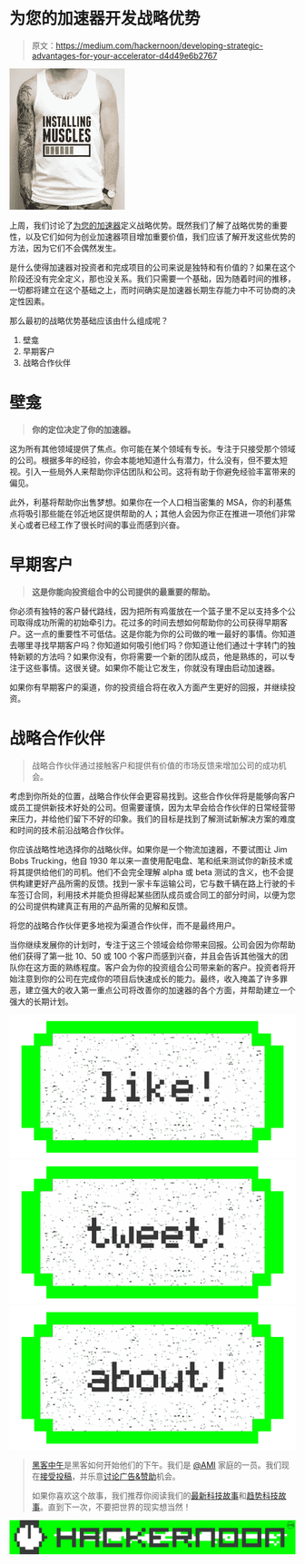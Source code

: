 # 为您的加速器开发战略优势

> 原文：<https://medium.com/hackernoon/developing-strategic-advantages-for-your-accelerator-d4d49e6b2767>

![](img/2571d5e365a07ae94a8d35c9636ed8ba.png)

上周，我们讨论了[为您的加速器](http://www.outset.vc/defining-strategic-advantages-for-your-accelerator/)定义战略优势。既然我们了解了战略优势的重要性，以及它们如何为创业加速器项目增加重要价值，我们应该了解开发这些优势的方法，因为它们不会偶然发生。

是什么使得加速器对投资者和完成项目的公司来说是独特和有价值的？如果在这个阶段还没有完全定义，那也没关系。我们只需要一个基础，因为随着时间的推移，一切都将建立在这个基础之上，而时间确实是加速器长期生存能力中不可协商的决定性因素。

那么最初的战略优势基础应该由什么组成呢？

1.  壁龛
2.  早期客户
3.  战略合作伙伴

# 壁龛

> **你的定位决定了你的加速器。**

这为所有其他领域提供了焦点。你可能在某个领域有专长。专注于只接受那个领域的公司。根据多年的经验，你会本能地知道什么有潜力，什么没有，但不要太短视。引入一些局外人来帮助你评估团队和公司。这将有助于你避免经验丰富带来的偏见。

此外，利基将帮助你出售梦想。如果你在一个人口相当密集的 MSA，你的利基焦点将吸引那些能在邻近地区提供帮助的人；其他人会因为你正在推进一项他们非常关心或者已经工作了很长时间的事业而感到兴奋。

# 早期客户

> **这是你能向投资组合中的公司提供的最重要的帮助。**

你必须有独特的客户替代路线，因为把所有鸡蛋放在一个篮子里不足以支持多个公司取得成功所需的初始牵引力。花过多的时间去想如何帮助你的公司获得早期客户。这一点的重要性不可低估。这是你能为你的公司做的唯一最好的事情。你知道去哪里寻找早期客户吗？你知道如何吸引他们吗？你知道让他们通过十字转门的独特新颖的方法吗？如果你没有，你将需要一个新的团队成员，他是熟练的，可以专注于这些事情。这很关键。如果你不能让它发生，你就没有理由启动加速器。

如果你有早期客户的渠道，你的投资组合将在收入方面产生更好的回报，并继续投资。

# 战略合作伙伴

> 战略合作伙伴通过接触客户和提供有价值的市场反馈来增加公司的成功机会。

考虑到你所处的位置，战略合作伙伴会更容易找到。这些合作伙伴将是能够向客户或员工提供新技术好处的公司。但需要谨慎，因为太早会给合作伙伴的日常经营带来压力，并给他们留下不好的印象。我们的目标是找到了解测试新解决方案的难度和时间的技术前沿战略合作伙伴。

你应该战略性地选择你的战略伙伴。如果你是一个物流加速器，不要试图让 Jim Bobs Trucking，他自 1930 年以来一直使用配电盘、笔和纸来测试你的新技术或将其提供给他们的司机。他们不会完全理解 alpha 或 beta 测试的含义，也不会提供构建更好产品所需的反馈。找到一家卡车运输公司，它与数千辆在路上行驶的卡车签订合同，利用技术并能负担得起某些团队成员或合同工的部分时间，以便为您的公司提供构建真正有用的产品所需的见解和反馈。

将您的战略合作伙伴更多地视为渠道合作伙伴，而不是最终用户。

当你继续发展你的计划时，专注于这三个领域会给你带来回报。公司会因为你帮助他们获得了第一批 10、50 或 100 个客户而感到兴奋，并且会告诉其他强大的团队你在这方面的熟练程度。客户会为你的投资组合公司带来新的客户。投资者将开始注意到你的公司在完成你的项目后快速成长的能力。最终，收入掩盖了许多罪恶，建立强大的收入第一重点公司将改善你的加速器的各个方面，并帮助建立一个强大的长期计划。

[![](img/50ef4044ecd4e250b5d50f368b775d38.png)](http://bit.ly/HackernoonFB)[![](img/979d9a46439d5aebbdcdca574e21dc81.png)](https://goo.gl/k7XYbx)[![](img/2930ba6bd2c12218fdbbf7e02c8746ff.png)](https://goo.gl/4ofytp)

> [黑客中午](http://bit.ly/Hackernoon)是黑客如何开始他们的下午。我们是 [@AMI](http://bit.ly/atAMIatAMI) 家庭的一员。我们现在[接受投稿](http://bit.ly/hackernoonsubmission)，并乐意[讨论广告&赞助](mailto:partners@amipublications.com)机会。
> 
> 如果你喜欢这个故事，我们推荐你阅读我们的[最新科技故事](http://bit.ly/hackernoonlatestt)和[趋势科技故事](https://hackernoon.com/trending)。直到下一次，不要把世界的现实想当然！

[![](img/be0ca55ba73a573dce11effb2ee80d56.png)](https://goo.gl/Ahtev1)